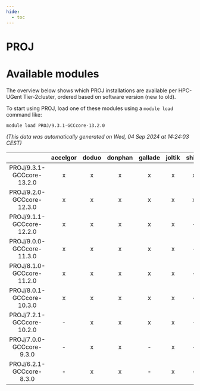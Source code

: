 ```yaml
---
hide:
  - toc
---
```


PROJ
====

# Available modules


The overview below shows which PROJ installations are available per HPC-UGent Tier-2cluster, ordered based on software version (new to old).

To start using PROJ, load one of these modules using a `module load` command like:

```shell
module load PROJ/9.3.1-GCCcore-13.2.0
```

*(This data was automatically generated on Wed, 04 Sep 2024 at 14:24:03 CEST)*  

| |accelgor|doduo|donphan|gallade|joltik|shinx|skitty|
| :---: | :---: | :---: | :---: | :---: | :---: | :---: | :---: |
|PROJ/9.3.1-GCCcore-13.2.0|x|x|x|x|x|x|x|
|PROJ/9.2.0-GCCcore-12.3.0|x|x|x|x|x|x|x|
|PROJ/9.1.1-GCCcore-12.2.0|x|x|x|x|x|-|x|
|PROJ/9.0.0-GCCcore-11.3.0|x|x|x|x|x|-|x|
|PROJ/8.1.0-GCCcore-11.2.0|x|x|x|x|x|-|x|
|PROJ/8.0.1-GCCcore-10.3.0|x|x|x|x|x|-|x|
|PROJ/7.2.1-GCCcore-10.2.0|-|x|x|x|x|-|x|
|PROJ/7.0.0-GCCcore-9.3.0|-|x|x|-|x|-|x|
|PROJ/6.2.1-GCCcore-8.3.0|-|x|x|-|x|-|x|
